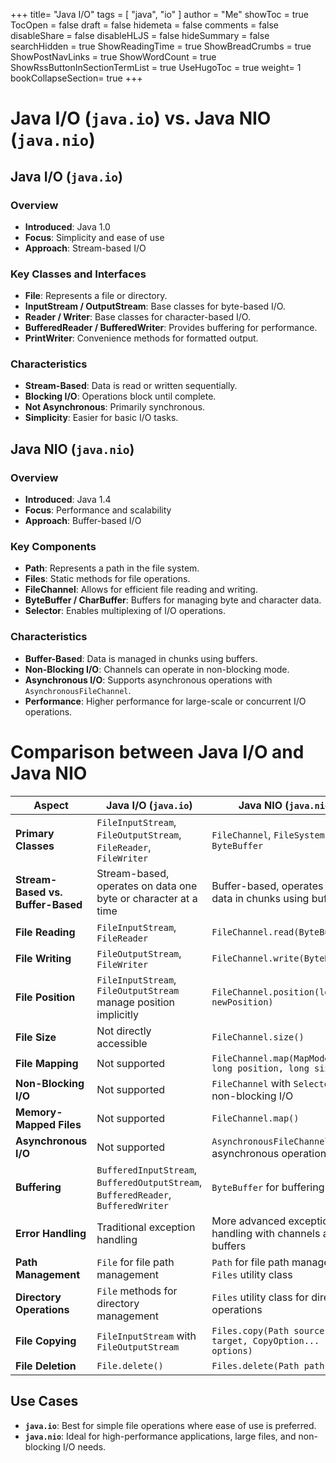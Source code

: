+++
title= "Java I/O"
tags = [ "java", "io" ]
author = "Me"
showToc = true
TocOpen = false
draft = false
hidemeta = false
comments = false
disableShare = false
disableHLJS = false
hideSummary = false
searchHidden = true
ShowReadingTime = true
ShowBreadCrumbs = true
ShowPostNavLinks = true
ShowWordCount = true
ShowRssButtonInSectionTermList = true
UseHugoToc = true
weight= 1
bookCollapseSection= true
+++

# Java I/O (`java.io`) vs. Java NIO (`java.nio`)

## Java I/O (`java.io`)

### Overview
- **Introduced**: Java 1.0
- **Focus**: Simplicity and ease of use
- **Approach**: Stream-based I/O

### Key Classes and Interfaces
- **File**: Represents a file or directory.
- **InputStream / OutputStream**: Base classes for byte-based I/O.
- **Reader / Writer**: Base classes for character-based I/O.
- **BufferedReader / BufferedWriter**: Provides buffering for performance.
- **PrintWriter**: Convenience methods for formatted output.

### Characteristics
- **Stream-Based**: Data is read or written sequentially.
- **Blocking I/O**: Operations block until complete.
- **Not Asynchronous**: Primarily synchronous.
- **Simplicity**: Easier for basic I/O tasks.

## Java NIO (`java.nio`)

### Overview
- **Introduced**: Java 1.4
- **Focus**: Performance and scalability
- **Approach**: Buffer-based I/O

### Key Components
- **Path**: Represents a path in the file system.
- **Files**: Static methods for file operations.
- **FileChannel**: Allows for efficient file reading and writing.
- **ByteBuffer / CharBuffer**: Buffers for managing byte and character data.
- **Selector**: Enables multiplexing of I/O operations.

### Characteristics
- **Buffer-Based**: Data is managed in chunks using buffers.
- **Non-Blocking I/O**: Channels can operate in non-blocking mode.
- **Asynchronous I/O**: Supports asynchronous operations with `AsynchronousFileChannel`.
- **Performance**: Higher performance for large-scale or concurrent I/O operations.

# Comparison between Java I/O and Java NIO

| **Aspect**                        | **Java I/O (`java.io`)**                                                          | **Java NIO (`java.nio`)**                                     |
| --------------------------------- | --------------------------------------------------------------------------------- | ------------------------------------------------------------- |
| **Primary Classes**               | `FileInputStream`, `FileOutputStream`, `FileReader`, `FileWriter`                 | `FileChannel`, `FileSystems`, `Path`, `ByteBuffer`            |
| **Stream-Based vs. Buffer-Based** | Stream-based, operates on data one byte or character at a time                    | Buffer-based, operates on data in chunks using buffers        |
| **File Reading**                  | `FileInputStream`, `FileReader`                                                   | `FileChannel.read(ByteBuffer)`                                |
| **File Writing**                  | `FileOutputStream`, `FileWriter`                                                  | `FileChannel.write(ByteBuffer)`                               |
| **File Position**                 | `FileInputStream`, `FileOutputStream` manage position implicitly                  | `FileChannel.position(long newPosition)`                      |
| **File Size**                     | Not directly accessible                                                           | `FileChannel.size()`                                          |
| **File Mapping**                  | Not supported                                                                     | `FileChannel.map(MapMode mode, long position, long size)`     |
| **Non-Blocking I/O**              | Not supported                                                                     | `FileChannel` with `Selector` for non-blocking I/O            |
| **Memory-Mapped Files**           | Not supported                                                                     | `FileChannel.map()`                                           |
| **Asynchronous I/O**              | Not supported                                                                     | `AsynchronousFileChannel` for asynchronous operations         |
| **Buffering**                     | `BufferedInputStream`, `BufferedOutputStream`, `BufferedReader`, `BufferedWriter` | `ByteBuffer` for buffering                                    |
| **Error Handling**                | Traditional exception handling                                                    | More advanced exception handling with channels and buffers    |
| **Path Management**               | `File` for file path management                                                   | `Path` for file path management, `Files` utility class        |
| **Directory Operations**          | `File` methods for directory management                                           | `Files` utility class for directory operations                |
| **File Copying**                  | `FileInputStream` with `FileOutputStream`                                         | `Files.copy(Path source, Path target, CopyOption... options)` |
| **File Deletion**                 | `File.delete()`                                                                   | `Files.delete(Path path)`                                     |

## Use Cases

- **`java.io`**: Best for simple file operations where ease of use is preferred.
- **`java.nio`**: Ideal for high-performance applications, large files, and non-blocking I/O needs.
